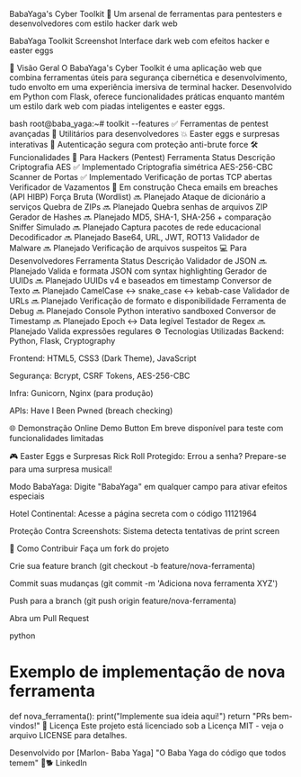 BabaYaga's Cyber Toolkit 🔐
Um arsenal de ferramentas para pentesters e desenvolvedores com estilo hacker dark web

BabaYaga Toolkit Screenshot
Interface dark web com efeitos hacker e easter eggs

🌟 Visão Geral
O BabaYaga's Cyber Toolkit é uma aplicação web que combina ferramentas úteis para segurança cibernética e desenvolvimento, tudo envolto em uma experiência imersiva de terminal hacker. Desenvolvido em Python com Flask, oferece funcionalidades práticas enquanto mantém um estilo dark web com piadas inteligentes e easter eggs.

bash
root@baba_yaga:~# toolkit --features
✅ Ferramentas de pentest avançadas
🧠 Utilitários para desenvolvedores
💥 Easter eggs e surpresas interativas
🔐 Autenticação segura com proteção anti-brute force
🛠️ Funcionalidades
🔐 Para Hackers (Pentest)
Ferramenta	Status	Descrição
Criptografia AES	✅ Implementado	Criptografia simétrica AES-256-CBC
Scanner de Portas	✅ Implementado	Verificação de portas TCP abertas
Verificador de Vazamentos	🚧 Em construção	Checa emails em breaches (API HIBP)
Força Bruta (Wordlist)	🔜 Planejado	Ataque de dicionário a serviços
Quebra de ZIPs	🔜 Planejado	Quebra senhas de arquivos ZIP
Gerador de Hashes	🔜 Planejado	MD5, SHA-1, SHA-256 + comparação
Sniffer Simulado	🔜 Planejado	Captura pacotes de rede educacional
Decodificador	🔜 Planejado	Base64, URL, JWT, ROT13
Validador de Malware	🔜 Planejado	Verificação de arquivos suspeitos
💻 Para Desenvolvedores
Ferramenta	Status	Descrição
Validador de JSON	🔜 Planejado	Valida e formata JSON com syntax highlighting
Gerador de UUIDs	🔜 Planejado	UUIDs v4 e baseados em timestamp
Conversor de Texto	🔜 Planejado	CamelCase ↔ snake_case ↔ kebab-case
Validador de URLs	🔜 Planejado	Verificação de formato e disponibilidade
Ferramenta de Debug	🔜 Planejado	Console Python interativo sandboxed
Conversor de Timestamp	🔜 Planejado	Epoch ↔ Data legível
Testador de Regex	🔜 Planejado	Valida expressões regulares
⚙️ Tecnologias Utilizadas
Backend: Python, Flask, Cryptography

Frontend: HTML5, CSS3 (Dark Theme), JavaScript

Segurança: Bcrypt, CSRF Tokens, AES-256-CBC

Infra: Gunicorn, Nginx (para produção)

APIs: Have I Been Pwned (breach checking)


🌐 Demonstração Online
Demo Button
Em breve disponível para teste com funcionalidades limitadas

🎮 Easter Eggs e Surpresas
Rick Roll Protegido: Errou a senha? Prepare-se para uma surpresa musical!

Modo BabaYaga: Digite "BabaYaga" em qualquer campo para ativar efeitos especiais

Hotel Continental: Acesse a página secreta com o código 11121964

Proteção Contra Screenshots: Sistema detecta tentativas de print screen

🤝 Como Contribuir
Faça um fork do projeto

Crie sua feature branch (git checkout -b feature/nova-ferramenta)

Commit suas mudanças (git commit -m 'Adiciona nova ferramenta XYZ')

Push para a branch (git push origin feature/nova-ferramenta)

Abra um Pull Request

python
# Exemplo de implementação de nova ferramenta
def nova_ferramenta():
    print("Implemente sua ideia aqui!")
    return "PRs bem-vindos!"
📄 Licença
Este projeto está licenciado sob a Licença MIT - veja o arquivo LICENSE para detalhes.

Desenvolvido por [Marlon- Baba Yaga]
"O Baba Yaga do código que todos temem" 🔫🐕
LinkedIn
